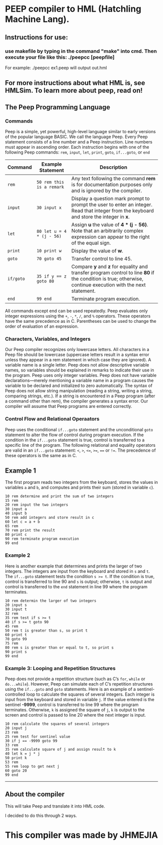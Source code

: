 # PEEP compiler to HML (Hatchling Machine Lang). 

## Instructions for use: 
### use makefile by typing in the command "make" into cmd. Then execute your file like this: ./peepcc [peepfile]

For example: ./peepcc ex1.peep will output out.hml

For more instructions about what HML is, see HMLSim. 
To learn more about peep, read on! 
--- 



## The Peep Programming Language
### Commands
Peep is a simple, yet powerful, high-level language similar to early versions of the popular language BASIC. We call the language Peep. Every Peep statement consists of a line number and a Peep instruction. Line numbers must appear in ascending order. Each instruction begins with one of the following Peep commands: `rem`, `input`, `let`, `print`, `goto`, `if...goto`, or `end` 

| **Command** | **Example Statement**     | **Description**                                                                                                                                                    |
|-------------|---------------------------|--------------------------------------------------------------------------------------------------------------------------------------------------------------------|
| `rem`       | `50 rem this is a remark` | Any text following the command **rem** is for documentation purposes only and is ignored by the compiler.                                                          |
| `input`     | `30 input x`              | Display a question mark prompt to prompt the user to enter an integer.  Read that integer from the keyboard and store the integer in **x**.                        |
| `let`       | `80 let u = 4 * (j - 56)` | Assign **u** the value of **4 * (j - 56)**.  Note that an arbitrarily complex expression can appear to the right of the equal sign.                                |
| `print`     | `10 print w`              | Display the value of **w**.                                                                                                                                        |
| `goto`      | `70 goto 45`              | Transfer control to line 45.                                                                                                                                       |
| `if/goto`   | `35 if y == z goto 80`    | Compare **y** and **z** for equality and transfer  program control to line **80** if the condition is true; otherwise, continue execution with the next statement. |
| `end`       | `99 end`                  | Terminate program execution.                                                                                                                                       |

All commands except end can be used repeatedly. Peep evaluates only integer expressions using the `+`, `-`, `*`, `/`, and `%` operators. These operators have the same precedence as in C. Parentheses can be used to change the order of evaluation of an expression.


### Characters, Variables, and Integers
Our Peep compiler recognizes only lowercase letters. All characters in a Peep file should be lowercase (uppercase letters result in a syntax error unless they appear in a rem statement in which case they are ignored). A variable name is a single letter. Peep does not allow descriptive variable names, so variables should be explained in remarks to indicate their use in the program. Peep uses only integer variables. Peep does not have variable declarations—merely mentioning a variable name in a program causes the variable to be declared and initialized to zero automatically. The syntax of Peep does not allow string manipulation (reading a string, writing a string, comparing strings, etc.). If a string is encountered in a Peep program (after a command other than rem), the compiler generates a syntax error. Our compiler will assume that Peep programs are entered correctly. 

### Control Flow and Relational Operaators
Peep uses the conditional `if...goto` statement and the unconditional `goto` statement to alter the flow of control during program execution. If the condition in the `if...goto` statement is true, control is transferred to a specific line of the program. The following relational and equality operators are valid in an `if...goto` statement: `<`, `>`, `<=`, `>=`, `==` or `!=`. The precedence of these operators is the same as in C.

## Example 1
The first program reads two integers from the keyboard, stores the values in variables `a` and `b`, and computes and prints their sum (stored in variable `c`).

```basic
10 rem determine and print the sum of two integers
15 rem
20 rem input the two integers
30 input a
40 input b
50 rem add integers and store result in c
60 let c = a + b
65 rem
70 rem print the result
80 print c
90 rem terminate program execution
99 end
```

### Example 2
Here is another example that determines and prints the larger of two integers. The integers are input from the keyboard and stored in `s` and `t`. The `if...goto` statement tests the condition `s >= t`. If the condition is true, control is transferred to line 90 and `s` is output; otherwise, `t` is output and control is transferred to the `end` statement in line 99 where the program terminates.

```basic
10 rem determin the larger of two integers
20 input s
30 input t
32 rem
35 rem test if s >= t
40 if s >= t goto 90
45 rem
50 rem t is greater than s, so print t
60 print t
70 goto 99
75 rem
80 rem s is greater than or equal to t, so print s
90 print s
99 end
```

### Example 3: Looping and Repetition Structures
Peep does not provide a repetition structure (such as C’s `for`, `while` or `do...while`). However, Peep can simulate each of C’s repetition structures using the `if...goto` and `goto` statements. Here is an example of a sentinel-controlled loop to calculate the squares of several integers. Each integer is input from the keyboard and stored in variable `j`. If the value entered is the sentinel **-9999**, control is transferred to line 99 where the program terminates. Otherwise, `k` is assigned the square of `j`, `k` is output to the screen and control is passed to line 20 where the next integer is input.

```basic
10 rem calculate the squares of several integers
20 input j
23 rem
25 rem test for sentinel value
30 if j == -9999 goto 99
33 rem
35 rem calculate square of j and assign result to k
40 let k = j * j
50 print k
53 rem
55 rem loop to get next j
60 goto 20
99 end
```


---
## About the compiler
This will take Peep and translate it into HML code. 

I decided to do this through 2 ways.

# This compiler was made by JHMEJIA
